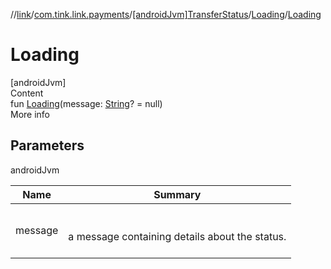 //[link](../../../index.md)/[com.tink.link.payments](../../index.md)/[[androidJvm]TransferStatus](../index.md)/[Loading](index.md)/[Loading](-loading.md)



# Loading  
[androidJvm]  
Content  
fun [Loading](-loading.md)(message: [String](https://kotlinlang.org/api/latest/jvm/stdlib/kotlin/-string/index.html)? = null)  
More info  


## Parameters  
  
androidJvm  
  
|  Name|  Summary| 
|---|---|
| <a name="com.tink.link.payments/TransferStatus.Loading/Loading/#kotlin.String?/PointingToDeclaration/"></a>message| <a name="com.tink.link.payments/TransferStatus.Loading/Loading/#kotlin.String?/PointingToDeclaration/"></a><br><br>a message containing details about the status.<br><br>
  
  




